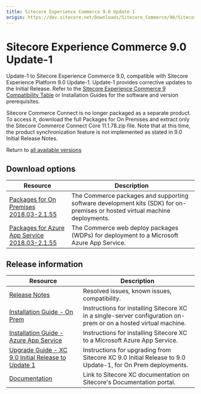 ```yaml
---
title: Sitecore Experience Commerce 9.0 Update-1
origin: https://dev.sitecore.net/Downloads/Sitecore_Commerce/90/Sitecore_Experience_Commerce_90_Update1.aspx
---
```


# Sitecore Experience Commerce 9.0 Update-1

Update-1 to Sitecore Experience Commerce 9.0, compatible with Sitecore Experience Platform 9.0 Update-1. Update-1 provides corrective updates to the Initial Release. Refer to the [Sitecore Experience Commerce 9 Compatibility Table](https://kb.sitecore.net/articles/804595) or Installation Guides for the software and version prerequisites.

Sitecore Commerce Connect is no longer packaged as a separate product. To access it, download the full Packages for On Premises and extract only the Sitecore Commerce Connect Core 11.1.78.zip file. Note that at this time, the product synchronization feature is not implemented as stated in 9.0 Initial Release Notes.

Return to [all available versions](/Downloads/Sitecore_Commerce)  
  

## Download options

 | Resource | Description |
 | --- | --- |
 | [Packages for On Premises 2018.03-2.1.55](https://sitecoredev.azureedge.net/~/media/F08E9950D0134D1DA325801057C96B35.ashx?date=20180314T162759) | The Commerce packages and supporting software development kits (SDK) for on-premises or hosted virtual machine deployments. |
 | [Packages for Azure App Service 2018.03-2.1.55](https://sitecoredev.azureedge.net/~/media/CEF199E9AD7F4110AE2DC0E3B1978928.ashx?date=20180314T162801) | The Commerce web deploy packages (WDPs) for deployment to a Microsoft Azure App Service. |

## Release information

 | Resource | Description |
 | --- | --- |
 | [Release Notes](/downloads/Sitecore%20Commerce/90/Sitecore%20Experience%20Commerce%2090%20Update1/Release%20Notes) | Resolved issues, known issues, compatibility. |
 | [Installation Guide - On Prem](https://sitecoredev.azureedge.net/~/media/8EB5EE92423F49BFBC429C160D5DF75F.ashx?date=20200519T151502) | Instructions for installing Sitecore XC in a single-server configuration on-prem or on a hosted virtual machine. |
 | [Installation Guide - Azure App Service](https://sitecoredev.azureedge.net/~/media/2566234C9B9B4F5F9B8C4EF259E03054.ashx?date=20200519T151643) | Instructions for installing Sitecore XC to a Microsoft Azure App Service. |
 | [Upgrade Guide - XC 9.0 Initial Release to Update 1](https://sitecoredev.azureedge.net/~/media/B9B4B95540944A8281E2F2072753317E.ashx?date=20200519T152342) | Instructions for upgrading from Sitecore XC 9.0 Initial Release to 9.0 Update-1, for On Prem deployments. |
 | [Documentation](https://doc.sitecore.com) | Link to Sitecore XC documentation on Sitecore's Documentation portal. |